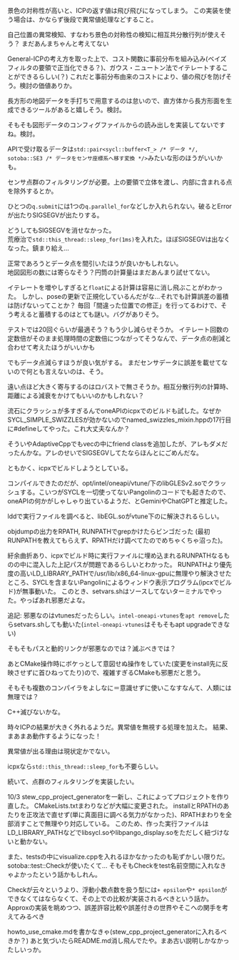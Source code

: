 景色の対称性が高いと、ICPの返す値は飛び飛びになってしまう。
この実装を使う場合は、かならず後段で異常値処理などすること。

自己位置の異常検知、すなわち景色の対称性の検知に相互共分散行列が使えそう？
まだあんまちゃんと考えてない

General-ICPの考え方を取った上で、コスト関数に事前分布を組み込み(ベイズフィルタの要領で正当化できる？)、ガウス・ニュートン法でイテレートすることができるらしい(？)
これだと事前分布由来のコストにより、値の飛びを防げそう。検討の価値ありか。

長方形の地図データを手打ちで用意するのは怠いので、直方体から長方形面を生成できるツールがあると嬉しそう。検討。

そもそも図形データのコンフィグファイルからの読み出しを実装してないですね。検討。

APIで受け取るデータは`std::pair<sycl::buffer<T_> /* データ */, sotoba::SE3 /* データをセンサ座標系へ移す変換 */>`みたいな形のほうがいいかも。

センサ点群のフィルタリングが必要。上の要領で立体を渡し、内部に含まれる点を除外するとか。

ひとつの`q.submit`には1つの`q.parallel_for`などしか入れられない。破るとErrorが出たりSIGSEGVが出たりする。

どうしてもSIGSEGVを消せなかった。  
荒療治で`std::this_thread::sleep_for(1ms)`を入れた。ほぼSIGSEGVは出なくなった。鎮まり給え...

正常であろうとデータ点を間引いたほうが良いかもしれない。  
地図図形の数には寄らなそう？円筒の計算量はまだあんまり試せてない。  

イテレートを増やしすぎると`float`による計算は容易に消し飛ぶことがわかった。
しかし、poseの更新で正規化しているんだがな...それでも計算誤差の蓄積は防げないってことか？
毎回「間違った位置での修正」を行ってるわけで、そう考えると蓄積するのはとても謎い。バグがありそう。

テストでは20回ぐらいが最適そう？もう少し減らせそうか。
イテレート回数の定数倍がそのまま処理時間の定数倍につながってそうなんで、データ点の削減と合わせて考えたほうがいいかも

でもデータ点減らすほうが良い気がする。
まだセンサデータに誤差を載せてないので何とも言えないのは、そう。

遠い点ほど大きく寄与するのはロバストで無さそうか。相互分散行列の計算時、距離による減衰をかけてもいいのかもしれない？

流石にクラッシュが多すぎるんでoneAPIのicpxでのビルドも試した。なぜかSYCL_SIMPLE_SWIZZLESが効かないのでnamed_swizzles_mixin.hppの17行目に#defineしてやった。これ大丈夫なんか？

そういやAdaptiveCppでもvecの中にfriend classを追加したが、アレもダメだったんかな。アレのせいでSIGSEGVしてたならほんとにごめんだな。

ともかく、icpxでビルドしようとしている。

コンパイルできたのだが、opt/intel/oneapi/vtune/下のlibGLESv2.soでクラッシュする。こいつがSYCLを一切使ってないPangolinのコードでも起きたので、oneAPIの何かがしゃしゃり出ているようだ、とGeminiやChatGPTと推定した。

lddで実行ファイルを調べると、libEGL.soがvtune下のに解決されるらしい。

objdumpの出力をRPATH, RUNPATHでgrepかけたらビンゴだった
(最初RUNPATHを教えてもらえず、RPATHだけ調べてたのでめちゃくちゃ沼った)。

紆余曲折あり、icpxでビルド時に実行ファイルに埋め込まれるRUNPATHなるものの中に混入した上記パスが問題であるらしいとわかった。
RUNPATHより優先度の高いLD_LIBRARY_PATHで/usr/lib/x86_64-linux-gpuに無理やり解決させたところ、SYCLを含まないPangolinによるウィンドウ表示プログラム(ipcxでビルド)が無事動いた。
このとき、setvars.shはソースしてないターミナルでやった。やっぱあれ邪悪だよな。

追記: 邪悪なのはvtunesだったらしい。`intel-oneapi-vtunes`を`apt remove`したらsetvars.shしても動いた(`intel-oneapi-vtunes`はそもそもapt upgradeできない)

そもそもパスと動的リンクが邪悪なのでは？滅ぶべきでは？

あとCMake操作時にボケっとして意図せぬ操作をしていた(変更をinstall先に反映させずに首ひねってたり)ので、複雑すぎるCMakeも邪悪だと思う。

そもそも複数のコンパイラをよしなに＝意識せずに使いこなすなんて、人類には無理では？

C++滅びないかな。

時々ICPの結果が大きく外れるようだ。異常値を無視する処理を加えた。
結果、まあまあ動作するようになった！

異常値が出る理由は現状定かでない。

icpxなら`std::this_thread::sleep_for`も不要らしい。

続いて、点群のフィルタリングを実装したい。

10/3 stew_cpp_project_generatorを一新し、これによってプロジェクトを作り直した。
CMakeLists.txtまわりなどが大幅に変更された。
installとRPATHのあたりを正攻法で直せず(単に真面目に調べる気力がなかった)、RPATHまわりを全部消すことで無理やり対応している。
このため、作った実行ファイルはLD_LIBRARY_PATHなどでlibsycl.soやlibpango_display.soをただしく紐づけないと動かない。

また、testsの中にvisualize.cppを入れるほかなかったのも恥ずかしい限りだ。sotoba::test::Checkが使いたくて...
そもそもCheckをtest名前空間に入れなきゃよかったという話かもしれん。

Checkが云々というより、浮動小数点数を扱う型には`+ epsilon`や`* epsilon`ができなくてはならなくて、その上での比較が実装されるべきという話か。
Approxの実装を眺めつつ、誤差許容比較や誤差付きの世界やそこへの関手を考えてみるべき

howto_use_cmake.mdを書かなきゃ(stew_cpp_project_generatorに入れるべきか？) あと気づいたらREADME.md消し飛んでたや。まあ古い説明しかなかったしいっか。
